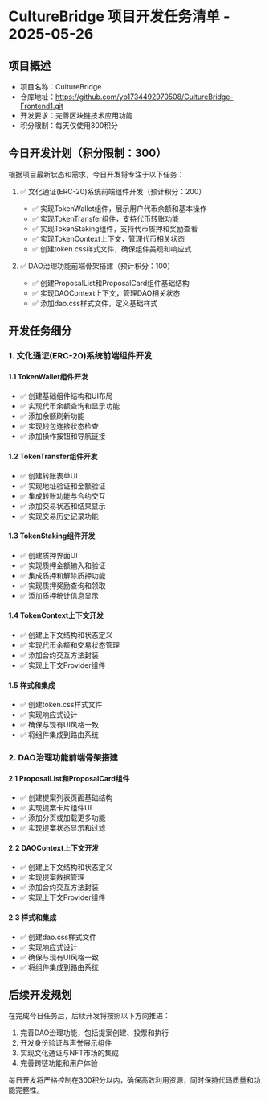 # CultureBridge 项目开发任务清单 - 2025-05-26

## 项目概述
- 项目名称：CultureBridge
- 仓库地址：https://github.com/yb1734492970508/CultureBridge-Frontend1.git
- 开发要求：完善区块链技术应用功能
- 积分限制：每天仅使用300积分

## 今日开发计划（积分限制：300）

根据项目最新状态和需求，今日开发将专注于以下任务：

1. ✅ 文化通证(ERC-20)系统前端组件开发（预计积分：200）
   - ✅ 实现TokenWallet组件，展示用户代币余额和基本操作
   - ✅ 实现TokenTransfer组件，支持代币转账功能
   - ✅ 实现TokenStaking组件，支持代币质押和奖励查看
   - ✅ 实现TokenContext上下文，管理代币相关状态
   - ✅ 创建token.css样式文件，确保组件美观和响应式

2. ✅ DAO治理功能前端骨架搭建（预计积分：100）
   - ✅ 创建ProposalList和ProposalCard组件基础结构
   - ✅ 实现DAOContext上下文，管理DAO相关状态
   - ✅ 添加dao.css样式文件，定义基础样式

## 开发任务细分

### 1. 文化通证(ERC-20)系统前端组件开发

#### 1.1 TokenWallet组件开发
- ✅ 创建基础组件结构和UI布局
- ✅ 实现代币余额查询和显示功能
- ✅ 添加余额刷新功能
- ✅ 实现钱包连接状态检查
- ✅ 添加操作按钮和导航链接

#### 1.2 TokenTransfer组件开发
- ✅ 创建转账表单UI
- ✅ 实现地址验证和金额验证
- ✅ 集成转账功能与合约交互
- ✅ 添加交易状态和结果显示
- ✅ 实现交易历史记录功能

#### 1.3 TokenStaking组件开发
- ✅ 创建质押界面UI
- ✅ 实现质押金额输入和验证
- ✅ 集成质押和解除质押功能
- ✅ 实现质押奖励查询和领取
- ✅ 添加质押统计信息显示

#### 1.4 TokenContext上下文开发
- ✅ 创建上下文结构和状态定义
- ✅ 实现代币余额和交易状态管理
- ✅ 添加合约交互方法封装
- ✅ 实现上下文Provider组件

#### 1.5 样式和集成
- ✅ 创建token.css样式文件
- ✅ 实现响应式设计
- ✅ 确保与现有UI风格一致
- ✅ 将组件集成到路由系统

### 2. DAO治理功能前端骨架搭建

#### 2.1 ProposalList和ProposalCard组件
- ✅ 创建提案列表页面基础结构
- ✅ 实现提案卡片组件UI
- ✅ 添加分页或加载更多功能
- ✅ 实现提案状态显示和过滤

#### 2.2 DAOContext上下文开发
- ✅ 创建上下文结构和状态定义
- ✅ 实现提案数据管理
- ✅ 添加合约交互方法封装
- ✅ 实现上下文Provider组件

#### 2.3 样式和集成
- ✅ 创建dao.css样式文件
- ✅ 实现响应式设计
- ✅ 确保与现有UI风格一致
- ✅ 将组件集成到路由系统

## 后续开发规划

在完成今日任务后，后续开发将按照以下方向推进：

1. 完善DAO治理功能，包括提案创建、投票和执行
2. 开发身份验证与声誉展示组件
3. 实现文化通证与NFT市场的集成
4. 完善跨链功能和用户体验

每日开发将严格控制在300积分以内，确保高效利用资源，同时保持代码质量和功能完整性。
